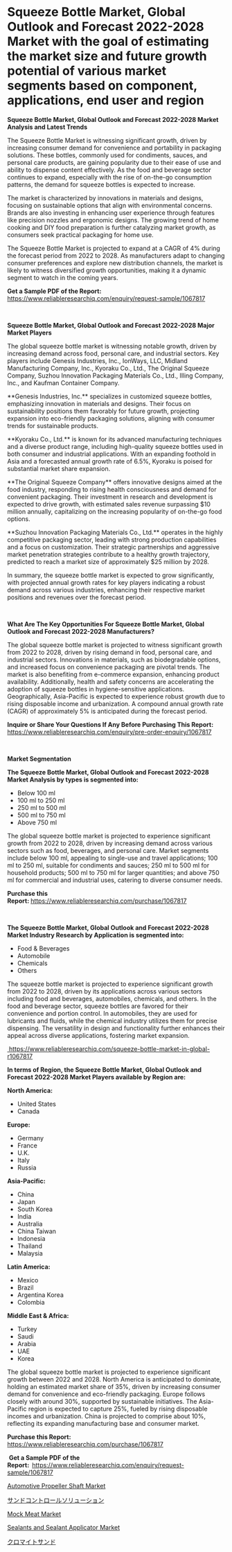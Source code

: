 <p><h1>Squeeze Bottle Market, Global Outlook and Forecast 2022-2028 Market with the goal of estimating the market size and future growth potential of various market segments based on component, applications, end user and region</h1></p><p><strong>Squeeze Bottle Market, Global Outlook and Forecast 2022-2028 Market Analysis and Latest Trends</strong></p>
<p><p>The Squeeze Bottle Market is witnessing significant growth, driven by increasing consumer demand for convenience and portability in packaging solutions. These bottles, commonly used for condiments, sauces, and personal care products, are gaining popularity due to their ease of use and ability to dispense content effectively. As the food and beverage sector continues to expand, especially with the rise of on-the-go consumption patterns, the demand for squeeze bottles is expected to increase.</p><p>The market is characterized by innovations in materials and designs, focusing on sustainable options that align with environmental concerns. Brands are also investing in enhancing user experience through features like precision nozzles and ergonomic designs. The growing trend of home cooking and DIY food preparation is further catalyzing market growth, as consumers seek practical packaging for home use.</p><p>The Squeeze Bottle Market is projected to expand at a CAGR of 4% during the forecast period from 2022 to 2028. As manufacturers adapt to changing consumer preferences and explore new distribution channels, the market is likely to witness diversified growth opportunities, making it a dynamic segment to watch in the coming years.</p></p>
<p><strong>Get a Sample PDF of the Report:&nbsp;</strong> <a href="https://www.reliableresearchiq.com/enquiry/request-sample/1067817">https://www.reliableresearchiq.com/enquiry/request-sample/1067817</a></p>
<p>&nbsp;</p>
<p><strong>Squeeze Bottle Market, Global Outlook and Forecast 2022-2028 Major Market Players</strong></p>
<p><p>The global squeeze bottle market is witnessing notable growth, driven by increasing demand across food, personal care, and industrial sectors. Key players include Genesis Industries, Inc., IonWays, LLC, Midland Manufacturing Company, Inc., Kyoraku Co., Ltd., The Original Squeeze Company, Suzhou Innovation Packaging Materials Co., Ltd., Illing Company, Inc., and Kaufman Container Company.</p><p>**Genesis Industries, Inc.** specializes in customized squeeze bottles, emphasizing innovation in materials and designs. Their focus on sustainability positions them favorably for future growth, projecting expansion into eco-friendly packaging solutions, aligning with consumer trends for sustainable products.</p><p>**Kyoraku Co., Ltd.** is known for its advanced manufacturing techniques and a diverse product range, including high-quality squeeze bottles used in both consumer and industrial applications. With an expanding foothold in Asia and a forecasted annual growth rate of 6.5%, Kyoraku is poised for substantial market share expansion.</p><p>**The Original Squeeze Company** offers innovative designs aimed at the food industry, responding to rising health consciousness and demand for convenient packaging. Their investment in research and development is expected to drive growth, with estimated sales revenue surpassing $10 million annually, capitalizing on the increasing popularity of on-the-go food options.</p><p>**Suzhou Innovation Packaging Materials Co., Ltd.** operates in the highly competitive packaging sector, leading with strong production capabilities and a focus on customization. Their strategic partnerships and aggressive market penetration strategies contribute to a healthy growth trajectory, predicted to reach a market size of approximately $25 million by 2028.</p><p>In summary, the squeeze bottle market is expected to grow significantly, with projected annual growth rates for key players indicating a robust demand across various industries, enhancing their respective market positions and revenues over the forecast period.</p></p>
<p>&nbsp;</p>
<p><strong>What Are The Key Opportunities For Squeeze Bottle Market, Global Outlook and Forecast 2022-2028 Manufacturers?</strong></p>
<p><p>The global squeeze bottle market is projected to witness significant growth from 2022 to 2028, driven by rising demand in food, personal care, and industrial sectors. Innovations in materials, such as biodegradable options, and increased focus on convenience packaging are pivotal trends. The market is also benefiting from e-commerce expansion, enhancing product availability. Additionally, health and safety concerns are accelerating the adoption of squeeze bottles in hygiene-sensitive applications. Geographically, Asia-Pacific is expected to experience robust growth due to rising disposable income and urbanization. A compound annual growth rate (CAGR) of approximately 5% is anticipated during the forecast period.</p></p>
<p><strong>Inquire or Share Your Questions If Any Before Purchasing This Report:</strong> <a href="https://www.reliableresearchiq.com/enquiry/pre-order-enquiry/1067817">https://www.reliableresearchiq.com/enquiry/pre-order-enquiry/1067817</a></p>
<p>&nbsp;</p>
<p><strong>Market Segmentation</strong></p>
<p><strong>The Squeeze Bottle Market, Global Outlook and Forecast 2022-2028 Market Analysis by types is segmented into:</strong></p>
<p><ul><li>Below 100 ml</li><li>100 ml to 250 ml</li><li>250 ml to 500 ml</li><li>500 ml to 750 ml</li><li>Above 750 ml</li></ul></p>
<p><p>The global squeeze bottle market is projected to experience significant growth from 2022 to 2028, driven by increasing demand across various sectors such as food, beverages, and personal care. Market segments include below 100 ml, appealing to single-use and travel applications; 100 ml to 250 ml, suitable for condiments and sauces; 250 ml to 500 ml for household products; 500 ml to 750 ml for larger quantities; and above 750 ml for commercial and industrial uses, catering to diverse consumer needs.</p></p>
<p><strong>Purchase this Report:&nbsp;</strong><a href="https://www.reliableresearchiq.com/purchase/1067817">https://www.reliableresearchiq.com/purchase/1067817</a></p>
<p>&nbsp;</p>
<p><strong>The Squeeze Bottle Market, Global Outlook and Forecast 2022-2028 Market Industry Research by Application is segmented into:</strong></p>
<p><ul><li>Food & Beverages</li><li>Automobile</li><li>Chemicals</li><li>Others</li></ul></p>
<p><p>The squeeze bottle market is projected to experience significant growth from 2022 to 2028, driven by its applications across various sectors including food and beverages, automobiles, chemicals, and others. In the food and beverage sector, squeeze bottles are favored for their convenience and portion control. In automobiles, they are used for lubricants and fluids, while the chemical industry utilizes them for precise dispensing. The versatility in design and functionality further enhances their appeal across diverse applications, fostering market expansion.</p></p>
<p><a href="https://www.reliableresearchiq.com/squeeze-bottle-market-in-global-r1067817">&nbsp;https://www.reliableresearchiq.com/squeeze-bottle-market-in-global-r1067817</a></p>
<p><strong>In terms of Region, the Squeeze Bottle Market, Global Outlook and Forecast 2022-2028 Market Players available by Region are:</strong></p>
<p>
    <p> <strong> North America: </strong>
        <ul>
            <li>United States</li>
            <li>Canada</li>
        </ul>
        </p> 
    <p> <strong> Europe: </strong>
        <ul>
            <li>Germany</li>
            <li>France</li>
            <li>U.K.</li>
            <li>Italy</li>
            <li>Russia</li>
        </ul>
        </p> 
    <p> <strong> Asia-Pacific: </strong>
        <ul>
            <li>China</li>
            <li>Japan</li>
            <li>South Korea</li>
            <li>India</li>
            <li>Australia</li>
            <li>China Taiwan</li>
            <li>Indonesia</li>
            <li>Thailand</li>
            <li>Malaysia</li>
        </ul>
        </p> 
    <p> <strong> Latin America: </strong>
        <ul>
            <li>Mexico</li>
            <li>Brazil</li>
            <li>Argentina Korea</li>
            <li>Colombia</li>
        </ul>
        </p> 
    <p> <strong> Middle East & Africa: </strong>
        <ul>
            <li>Turkey</li>
            <li>Saudi</li>
            <li>Arabia</li>
            <li>UAE</li>
            <li>Korea</li>
        </ul>
    </p>
    </p>
<p><p>The global squeeze bottle market is projected to experience significant growth between 2022 and 2028. North America is anticipated to dominate, holding an estimated market share of 35%, driven by increasing consumer demand for convenience and eco-friendly packaging. Europe follows closely with around 30%, supported by sustainable initiatives. The Asia-Pacific region is expected to capture 25%, fueled by rising disposable incomes and urbanization. China is projected to comprise about 10%, reflecting its expanding manufacturing base and consumer market.</p></p>
<p><strong>Purchase this Report: </strong><a href="https://www.reliableresearchiq.com/purchase/1067817">https://www.reliableresearchiq.com/purchase/1067817</a></p>
<p>&nbsp;<strong>Get a Sample PDF of the Report:&nbsp;&nbsp;</strong><a href="https://www.reliableresearchiq.com/enquiry/request-sample/1067817">https://www.reliableresearchiq.com/enquiry/request-sample/1067817</a></p>
<p><strong></strong></p>
<p><p><a href="https://www.linkedin.com/pulse/automotive-propeller-shaft-market-growth-outlook-from-2024-2031-gmtdc?trackingId=hekoqgL%2FTDGrzoS5BSFOlQ%3D%3D">Automotive Propeller Shaft Market</a></p><p><a href="https://medium.com/@manuelmann1976/%E7%A0%82%E5%88%B6%E5%BE%A1%E3%82%BD%E3%83%AA%E3%83%A5%E3%83%BC%E3%82%B7%E3%83%A7%E3%83%B3%E5%B8%82%E5%A0%B4%E6%A6%82%E8%A6%81-2024%E5%B9%B4%E3%81%8B%E3%82%892031%E5%B9%B4%E3%81%BE%E3%81%A7%E3%81%AE%E4%B8%96%E7%95%8C%E5%B8%82%E5%A0%B4%E5%8B%95%E5%90%91%E3%81%A8%E5%B0%86%E6%9D%A5%E3%81%AE%E5%B1%95%E6%9C%9B-22a1150e4253">サンドコントロールソリューション</a></p><p><a href="https://medium.com/@cloydrenner_30555/mock-meat-market-size-by-type-soy-pea-wheat-others-by-product-chicken-mock-meat-pork-mock-585c49e5bea9">Mock Meat Market</a></p><p><a href="https://issuu.com/reportprime-2/docs/sealants-and-sealant-applicator-mar_5332a3c166b3b8">Sealants and Sealant Applicator Market</a></p><p><a href="https://medium.com/@manuelmann1976/%E3%82%AF%E3%83%AD%E3%83%9E%E3%82%A4%E3%83%88%E7%A0%82%E5%B8%82%E5%A0%B4-2024%E5%B9%B4%E3%81%8B%E3%82%892031%E5%B9%B4%E3%81%BE%E3%81%A7%E3%81%AE%E7%94%A3%E6%A5%AD%E5%8B%95%E5%90%91%E3%81%A8%E4%BA%88%E6%B8%AC-99b1c0acbb2d">クロマイトサンド</a></p></p>